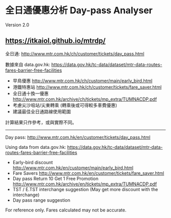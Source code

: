 # 全日通優惠分析 Day-pass Analyser
Version 2.0

## <https://itkaiol.github.io/mtrdp/>

全日通: <http://www.mtr.com.hk/ch/customer/tickets/day_pass.html>

數據來自 data.gov.hk: <https://data.gov.hk/tc-data/dataset/mtr-data-routes-fares-barrier-free-facilities>

- 早鳥優惠 <http://www.mtr.com.hk/ch/customer/main/early_bird.html>
- 港鐵特惠站 <http://www.mtr.com.hk/ch/customer/tickets/fare_saver.html>
- 全日通十換一優惠 <http://www.mtr.com.hk/archive/ch/tickets/mp_extra/TUMNACDP.pdf>
- 考慮尖沙咀站/尖東轉乘 (轉乘後或可得較多車費優惠)
- 建議最佳全日通路線使用範圍

計算結果只作參考，或與實際不同。

---

Day pass: <http://www.mtr.com.hk/en/customer/tickets/day_pass.html>

Using data from data.gov.hk: <https://data.gov.hk/tc-data/dataset/mtr-data-routes-fares-barrier-free-facilities>

- Early-bird discount <http://www.mtr.com.hk/en/customer/main/early_bird.html>
- Fare Savers <http://www.mtr.com.hk/en/customer/tickets/fare_saver.html>
- Day pass Return 10 Get 1 Free Promotion <http://www.mtr.com.hk/archive/en/tickets/mp_extra/TUMNACDP.pdf>
- TST / E.TST interchange suggestion (May get more discount with the interchange)
- Day pass range suggestion

For reference only. Fares calculated may not be accurate.
